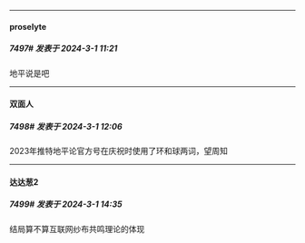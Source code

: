 ﻿
*****

####  proselyte  
##### 7497#       发表于 2024-3-1 11:21

地平说是吧


*****

####  双面人  
##### 7498#       发表于 2024-3-1 12:06

2023年推特地平论官方号在庆祝时使用了环和球两词，望周知


*****

####  达达葱2  
##### 7499#       发表于 2024-3-1 14:35

结局算不算互联网纱布共鸣理论的体现

